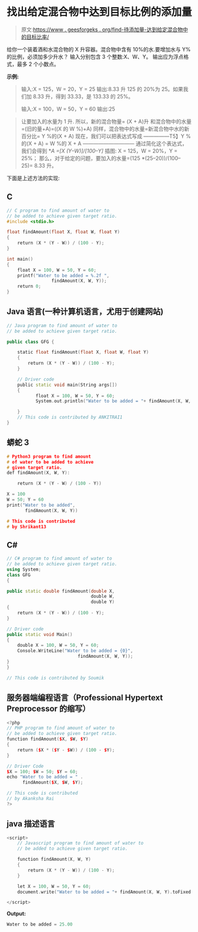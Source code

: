 # 找出给定混合物中达到目标比例的添加量

> 原文:[https://www . geesforgeks . org/find-待添加量-达到给定混合物中的目标比率/](https://www.geeksforgeeks.org/find-amount-to-be-added-to-achieve-target-ratio-in-a-given-mixture/)

给你一个装着酒和水混合物的 X 升容器。混合物中含有 10%的水.要增加水与 Y%的比例，必须加多少升水？
输入分别包含 3 个整数:X、W、Y。
输出应为浮点格式，最多 2 个小数点。

**示例:**

> 输入:X = 125，W = 20，Y = 25
> 输出:8.33 升
> 125 的 20%为 25。如果我们加 8.33 升，得到 33.33，是 133.33 的 25%。
> 
> 输入:X = 100，W = 50，Y = 60
> 输出:25

> 让要加入的水量为 1 升.
> 所以，新的混合物量= (X + A)升
> 和混合物中的水量=(旧的量+A)=((X 的 W %)+A)
> 同样，混合物中的水量=新混合物中水的新百分比= Y %的(X + A)
> 现在，我们可以把表达式写成
> —————T5】Y %的(X + A) = W %的 X + A
> ——————————
> 通过简化这个表达式，我们会得到
> **A =[X *(Y–W)]/[100–Y]**
> 插图:
> X = 125，W = 20%，Y = 25%；
> 那么，对于给定的问题，要加入的水量=(125 *(25–20))/(100–25)= 8.33 升。

下面是上述方法的实现:

## C

```cpp
// C program to find amount of water to
// be added to achieve given target ratio.
#include <stdio.h>

float findAmount(float X, float W, float Y)
{
    return (X * (Y - W)) / (100 - Y);
}

int main()
{
    float X = 100, W = 50, Y = 60;
    printf("Water to be added = %.2f ",
                 findAmount(X, W, Y));
    return 0;
}   
```

## Java 语言(一种计算机语言，尤用于创建网站)

```cpp
// Java program to find amount of water to
// be added to achieve given target ratio.

public class GFG {

    static float findAmount(float X, float W, float Y)
    {
        return (X * (Y - W)) / (100 - Y);
    }

    // Driver code
    public static void main(String args[])
    {
           float X = 100, W = 50, Y = 60;
           System.out.println("Water to be added = "+ findAmount(X, W, Y));

    }
    // This code is contributed by ANKITRAI1
}
```

## 蟒蛇 3

```cpp
# Python3 program to find amount
# of water to be added to achieve
# given target ratio.
def findAmount(X, W, Y):

    return (X * (Y - W) / (100 - Y))

X = 100
W = 50; Y = 60
print("Water to be added",
       findAmount(X, W, Y))

# This code is contributed
# by Shrikant13
```

## C#

```cpp
// C# program to find amount of water to
// be added to achieve given target ratio.
using System;
class GFG
{

public static double findAmount(double X,
                                double W,
                                double Y)
{
    return (X * (Y - W)) / (100 - Y);
}

// Driver code
public static void Main()
{
    double X = 100, W = 50, Y = 60;
    Console.WriteLine("Water to be added = {0}",
                           findAmount(X, W, Y));
}
}

// This code is contributed by Soumik
```

## 服务器端编程语言（Professional Hypertext Preprocessor 的缩写）

```cpp
<?php
// PHP program to find amount of water to
// be added to achieve given target ratio.
function findAmount($X, $W, $Y)
{
    return ($X * ($Y - $W)) / (100 - $Y);
}

// Driver Code
$X = 100; $W = 50; $Y = 60;
echo "Water to be added = " .
      findAmount($X, $W, $Y);

// This code is contributed
// by Akanksha Rai
?>
```

## java 描述语言

```cpp
<script>
    // Javascript program to find amount of water to
    // be added to achieve given target ratio.

    function findAmount(X, W, Y)
    {
        return (X * (Y - W)) / (100 - Y);
    }

    let X = 100, W = 50, Y = 60;
    document.write("Water to be added = "+ findAmount(X, W, Y).toFixed(2));

</script>
```

**Output:** 

```cpp
Water to be added = 25.00
```